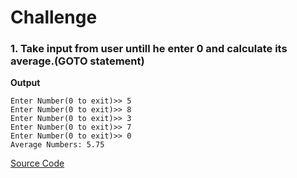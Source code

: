# Challenge

### 1. Take input from user untill he enter 0 and calculate its average.(GOTO statement) 

**Output**
```
Enter Number(0 to exit)>> 5
Enter Number(0 to exit)>> 8
Enter Number(0 to exit)>> 3
Enter Number(0 to exit)>> 7
Enter Number(0 to exit)>> 0
Average Numbers: 5.75
```
[Source Code](https://github.com/IIvexII/CS/blob/main/PF-CSC313/goto%20Statement/c1.cpp)